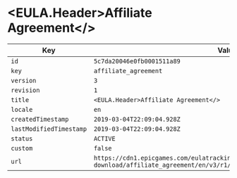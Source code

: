 # <EULA.Header>Affiliate Agreement</>

| Key | Value |
| --- | ----- |
| `id` | `5c7da20046e0fb0001511a89` |
| `key` | `affiliate_agreement` |
| `version` | `3` |
| `revision` | `1` |
| `title` | `<EULA.Header>Affiliate Agreement</>` |
| `locale` | `en` |
| `createdTimestamp` | `2019-03-04T22:09:04.928Z` |
| `lastModifiedTimestamp` | `2019-03-04T22:09:04.928Z` |
| `status` | `ACTIVE` |
| `custom` | `false` |
| `url` | `https://cdn1.epicgames.com/eulatracking-download/affiliate_agreement/en/v3/r1/58ccd311cad60a2385d8c448c50f98e6.pdf` |
